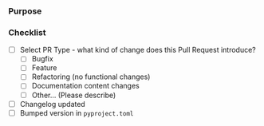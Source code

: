 ### Purpose

<!-- Describe the intention of the changes being proposed. What problem does it solve or functionality does it add? -->

### Checklist

- [ ] Select PR Type - what kind of change does this Pull Request introduce?
    - [ ] Bugfix
    - [ ] Feature
    - [ ] Refactoring (no functional changes)
    - [ ] Documentation content changes
    - [ ] Other... (Please describe)
- [ ] Changelog updated
- [ ] Bumped version in `pyproject.toml`
